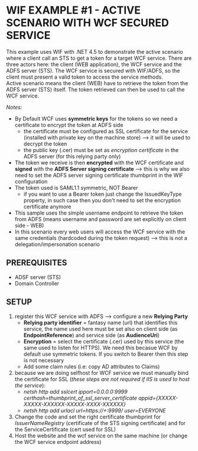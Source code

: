 # WIF EXAMPLE #1 - ACTIVE SCENARIO WITH WCF SECURED SERVICE
This example uses WIF with .NET 4.5 to demonstrate the active scenario where a client call an STS to get a token for a target WCF service. There are three actors here: the client (WEB application), the WCF service and the ADFS server (STS).
The WCF service is secured with WIF/ADFS, so the client must present a valid token to access the service methods.  
Active scenario means the client (WEB) have to retrieve the token from the ADFS server (STS) itself. The token retrieved can then be used to call the WCF service.

*Notes:*
* By Default WCF uses **symmetric keys** for the tokens so we need a certificate to encrypt the token at ADFS side
    * the certificate must be configured as SSL certificate for the service (installed with private key on the machine store) --> it will be used to decrypt the token  
    * the public key (.cer) must be set as _encryption certificate_ in the ADFS server (for this relying party only)
* The token we receive is then **encrypted** with the WCF certificate and **signed** with the **ADFS Server signing certificate** --> this is why we also need to set the ADFS server signing certificate thumbprint in the WIF configuration
* The token used is SAML1.1 symmetric, NOT Bearer
    * if you want to use a Bearer token just change the IssuedKeyType property, in such case then you don't need to set the encryption certificate anymore
* This sample uses the simple username endpoint to retrieve the token from ADFS (means username and password are set explicitly on client side - WEB)
* In this scenario every web users will access the WCF service with the same credentials (hardcoded during the token request) --> this is not a delegation/impersonation scenario

## PREREQUISITES 
* ADSF server (STS)
* Domain Controller
             
## SETUP
1. register this WCF service with ADFS --> configure a new **Relying Party**
    * **Relying party identifier** = fantasy name (url) that identifies this service, the name used here must be set also on client side (as **EndpointReference**) and service side (as **AudienceUri**)
    * **Encryption** = select the certificate (.cer) used by this service (the same used to listen for HTTPS). We need this becasue WCF by default use symmetric tokens. If you switch to Bearer then this step is not necessary
    * Add some claim rules (i.e: copy AD attributes to Claims)
2. because we are doing selfhost for WCF service we must manually bind the certificate for SSL (_these steps are not required if IIS is used to host the service_): 
    * *netsh http add sslcert ipport=0.0.0.0:9999 certhash=thumbprint_of_ssl_server_certificate appid={XXXXX-XXXXX-XXXXXX-XXXXX-XXXX-XXXXXX}*      
    * *netsh http add urlacl url=https://+:9999/ user=EVERYONE* 
3. Change the code and set the right certificate thumbprint for _IssuerNameRegistry_ (certificate of the STS signing certificate) and for the ServiceCertificate (cert used for SSL)
4. Host the website and the wcf service on the same machine (or change the WCF service endpoint address)
 